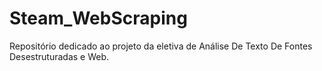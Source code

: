 # Steam_WebScraping
Repositório dedicado ao projeto da eletiva de Análise De Texto De Fontes Desestruturadas e Web.
